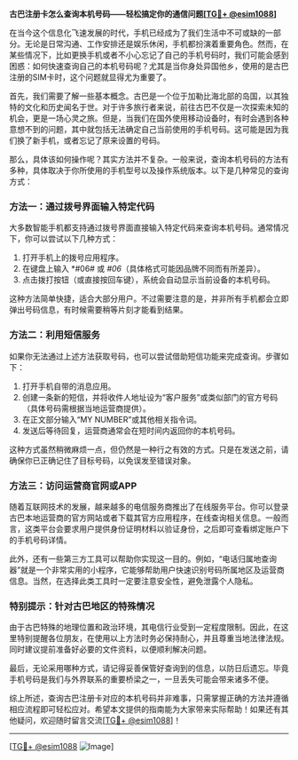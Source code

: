 **古巴注册卡怎么查询本机号码——轻松搞定你的通信问题[[TG💪+ @esim1088](https://t.me/s/esim1088)]**

在当今这个信息化飞速发展的时代，手机已经成为了我们生活中不可或缺的一部分。无论是日常沟通、工作安排还是娱乐休闲，手机都扮演着重要角色。然而，在某些情况下，比如更换手机或者不小心忘记了自己的手机号码时，我们可能会感到困惑：如何快速查询自己的本机号码呢？尤其是当你身处异国他乡，使用的是古巴注册的SIM卡时，这个问题就显得尤为重要了。

首先，我们需要了解一些基本概念。古巴是一个位于加勒比海北部的岛国，以其独特的文化和历史闻名于世。对于许多旅行者来说，前往古巴不仅是一次探索未知的机会，更是一场心灵之旅。但是，当我们在国外使用移动设备时，有时会遇到各种意想不到的问题，其中就包括无法确定自己当前使用的手机号码。这可能是因为我们换了新手机，或者忘记了原来设置的号码。

那么，具体该如何操作呢？其实方法并不复杂。一般来说，查询本机号码的方法有多种，具体取决于你所使用的手机型号以及操作系统版本。以下是几种常见的查询方式：

### 方法一：通过拨号界面输入特定代码

大多数智能手机都支持通过拨号界面直接输入特定代码来查询本机号码。通常情况下，你可以尝试以下几种方式：

1. 打开手机上的拨号应用程序。
2. 在键盘上输入 *#06# 或 *#06*（具体格式可能因品牌不同而有所差异）。
3. 点击拨打按钮（或直接按回车键），系统会自动显示当前设备的本机号码。

这种方法简单快捷，适合大部分用户。不过需要注意的是，并非所有手机都会立即弹出号码信息，有时候需要稍等片刻才能看到结果。

### 方法二：利用短信服务

如果你无法通过上述方法获取号码，也可以尝试借助短信功能来完成查询。步骤如下：

1. 打开手机自带的消息应用。
2. 创建一条新的短信，并将收件人地址设为“客户服务”或类似部门的官方号码（具体号码需根据当地运营商提供）。
3. 在正文部分输入“MY NUMBER”或其他相关指令词。
4. 发送后等待回复，运营商通常会在短时间内返回你的本机号码。

这种方式虽然稍微麻烦一点，但仍然是一种行之有效的方式。只是在发送之前，请确保你已正确记住了目标号码，以免误发至错误对象。

### 方法三：访问运营商官网或APP

随着互联网技术的发展，越来越多的电信服务商推出了在线服务平台。你可以登录古巴本地运营商的官方网站或者下载其官方应用程序，在线查询相关信息。一般而言，这类平台会要求用户提供身份证明材料以验证身份，之后即可查看绑定账户下的手机号码详情。

此外，还有一些第三方工具可以帮助你实现这一目的。例如，“电话归属地查询器”就是一个非常实用的小程序，它能够帮助用户快速识别号码所属地区及运营商信息。当然，在选择此类工具时一定要注意安全性，避免泄露个人隐私。

### 特别提示：针对古巴地区的特殊情况

由于古巴特殊的地理位置和政治环境，其电信行业受到一定程度限制。因此，在这里特别提醒各位朋友，在使用以上方法时务必保持耐心，并且尊重当地法律法规。同时建议提前准备好必要的文件资料，以便顺利解决问题。

最后，无论采用哪种方式，请记得妥善保管好查询到的信息，以防日后遗忘。毕竟手机号码是我们与外界联系的重要桥梁之一，一旦丢失可能会带来诸多不便。

综上所述，查询古巴注册卡对应的本机号码并非难事，只需掌握正确的方法并遵循相应流程即可轻松应对。希望本文提供的指南能为大家带来实际帮助！如果还有其他疑问，欢迎随时留言交流[[TG💪+ @esim1088](https://t.me/s/esim1088)]！

---

[[TG💪+ @esim1088](https://t.me/s/esim1088) ![Image](https://i.postimg.cc/4NQfJmqS/Snipaste-2025-05-13-00-14-12.png)]
